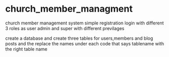 # church_member_managment
church member management system simple registration login with different 3 roles as user admin and super with different previlages

create a database and create three tables for users,members and blog posts and the replace the names under each code that says tablename with the right table name
